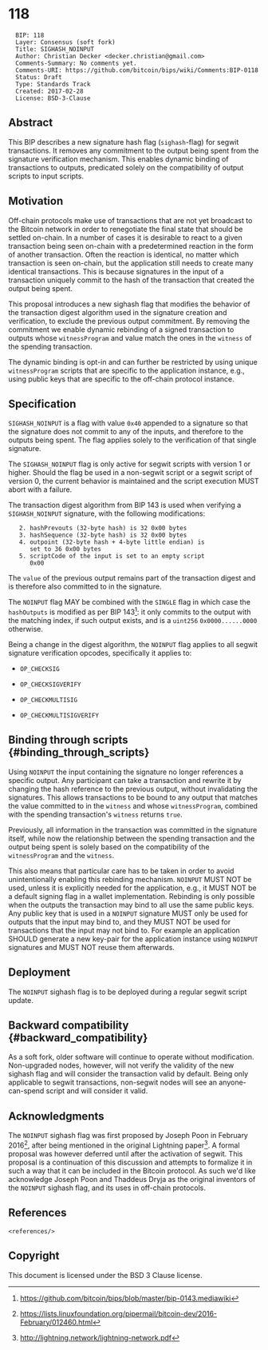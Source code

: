 # 118

      BIP: 118
      Layer: Consensus (soft fork)
      Title: SIGHASH_NOINPUT
      Author: Christian Decker <decker.christian@gmail.com>
      Comments-Summary: No comments yet.
      Comments-URI: https://github.com/bitcoin/bips/wiki/Comments:BIP-0118
      Status: Draft
      Type: Standards Track
      Created: 2017-02-28
      License: BSD-3-Clause

## Abstract

This BIP describes a new signature hash flag (`sighash`-flag) for segwit
transactions. It removes any commitment to the output being spent from
the signature verification mechanism. This enables dynamic binding of
transactions to outputs, predicated solely on the compatibility of
output scripts to input scripts.

## Motivation

Off-chain protocols make use of transactions that are not yet broadcast
to the Bitcoin network in order to renegotiate the final state that
should be settled on-chain. In a number of cases it is desirable to
react to a given transaction being seen on-chain with a predetermined
reaction in the form of another transaction. Often the reaction is
identical, no matter which transaction is seen on-chain, but the
application still needs to create many identical transactions. This is
because signatures in the input of a transaction uniquely commit to the
hash of the transaction that created the output being spent.

This proposal introduces a new sighash flag that modifies the behavior
of the transaction digest algorithm used in the signature creation and
verification, to exclude the previous output commitment. By removing the
commitment we enable dynamic rebinding of a signed transaction to
outputs whose `witnessProgram` and value match the ones in the `witness`
of the spending transaction.

The dynamic binding is opt-in and can further be restricted by using
unique `witnessProgram` scripts that are specific to the application
instance, e.g., using public keys that are specific to the off-chain
protocol instance.

## Specification

`SIGHASH_NOINPUT` is a flag with value `0x40` appended to a signature so
that the signature does not commit to any of the inputs, and therefore
to the outputs being spent. The flag applies solely to the verification
of that single signature.

The `SIGHASH_NOINPUT` flag is only active for segwit scripts with
version 1 or higher. Should the flag be used in a non-segwit script or a
segwit script of version 0, the current behavior is maintained and the
script execution MUST abort with a failure.

The transaction digest algorithm from BIP 143 is used when verifying a
`SIGHASH_NOINPUT` signature, with the following modifications:

`   2. hashPrevouts (32-byte hash) is 32 0x00 bytes`\
`   3. hashSequence (32-byte hash) is 32 0x00 bytes`\
`   4. outpoint (32-byte hash + 4-byte little endian) is`\
`      set to 36 0x00 bytes`\
`   5. scriptCode of the input is set to an empty script`\
`      0x00`

The `value` of the previous output remains part of the transaction
digest and is therefore also committed to in the signature.

The `NOINPUT` flag MAY be combined with the `SINGLE` flag in which case
the `hashOutputs` is modified as per BIP 143[^1]: it only commits to the
output with the matching index, if such output exists, and is a
`uint256` `0x0000......0000` otherwise.

Being a change in the digest algorithm, the `NOINPUT` flag applies to
all segwit signature verification opcodes, specifically it applies to:

-   `OP_CHECKSIG`

-   `OP_CHECKSIGVERIFY`

-   `OP_CHECKMULTISIG`

-   `OP_CHECKMULTISIGVERIFY`

## Binding through scripts {#binding_through_scripts}

Using `NOINPUT` the input containing the signature no longer references
a specific output. Any participant can take a transaction and rewrite it
by changing the hash reference to the previous output, without
invalidating the signatures. This allows transactions to be bound to any
output that matches the value committed to in the `witness` and whose
`witnessProgram`, combined with the spending transaction\'s `witness`
returns `true`.

Previously, all information in the transaction was committed in the
signature itself, while now the relationship between the spending
transaction and the output being spent is solely based on the
compatibility of the `witnessProgram` and the `witness`.

This also means that particular care has to be taken in order to avoid
unintentionally enabling this rebinding mechanism. `NOINPUT` MUST NOT be
used, unless it is explicitly needed for the application, e.g., it MUST
NOT be a default signing flag in a wallet implementation. Rebinding is
only possible when the outputs the transaction may bind to all use the
same public keys. Any public key that is used in a `NOINPUT` signature
MUST only be used for outputs that the input may bind to, and they MUST
NOT be used for transactions that the input may not bind to. For example
an application SHOULD generate a new key-pair for the application
instance using `NOINPUT` signatures and MUST NOT reuse them afterwards.

## Deployment

The `NOINPUT` sighash flag is to be deployed during a regular segwit
script update.

## Backward compatibility {#backward_compatibility}

As a soft fork, older software will continue to operate without
modification. Non-upgraded nodes, however, will not verify the validity
of the new sighash flag and will consider the transaction valid by
default. Being only applicable to segwit transactions, non-segwit nodes
will see an anyone-can-spend script and will consider it valid.

## Acknowledgments

The `NOINPUT` sighash flag was first proposed by Joseph Poon in February
2016[^2], after being mentioned in the original Lightning paper[^3]. A
formal proposal was however deferred until after the activation of
segwit. This proposal is a continuation of this discussion and attempts
to formalize it in such a way that it can be included in the Bitcoin
protocol. As such we\'d like acknowledge Joseph Poon and Thaddeus Dryja
as the original inventors of the `NOINPUT` sighash flag, and its uses in
off-chain protocols.

## References

```{=html}
<references/>
```
## Copyright

This document is licensed under the BSD 3 Clause license.

[^1]: <https://github.com/bitcoin/bips/blob/master/bip-0143.mediawiki>

[^2]: <https://lists.linuxfoundation.org/pipermail/bitcoin-dev/2016-February/012460.html>

[^3]: <http://lightning.network/lightning-network.pdf>
